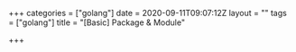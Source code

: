 +++
categories = ["golang"]
date = 2020-09-11T09:07:12Z
layout = ""
tags = ["golang"]
title = "[Basic] Package & Module"

+++
